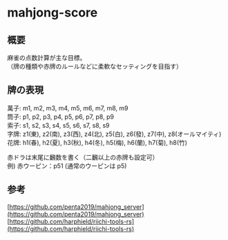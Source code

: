 # mahjong-score
## 概要
麻雀の点数計算が主な目標。  
（牌の種類や赤牌のルールなどに柔軟なセッティングを目指す）


## 牌の表現
萬子: m1, m2, m3, m4, m5, m6, m7, m8, m9  
筒子: p1, p2, p3, p4, p5, p6, p7, p8, p9  
索子: s1, s2, s3, s4, s5, s6, s7, s8, s9  
字牌: z1(東), z2(南), z3(西), z4(北), z5(白), z6(發), z7(中), z8(オールマイティ)  
花牌: h1(春), h2(夏), h3(秋), h4(冬), h5(梅), h6(蘭), h7(菊), h8(竹)  

赤ドラは末尾に飜数を書く（二飜以上の赤牌も設定可）  
例) 赤ウーピン：p51 (通常のウーピンは p5)


## 参考
[https://github.com/penta2019/mahjong_server](https://github.com/penta2019/mahjong_server)  
[https://github.com/harphield/riichi-tools-rs](https://github.com/harphield/riichi-tools-rs)